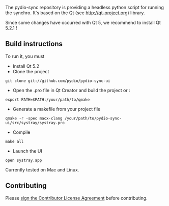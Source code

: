 The pydio-sync repository is providing a headless python script for running the synchro.
It's based on the Qt (see http://qt-project.org) library.

Since some changes have occurred with Qt 5, we recommend to install Qt 5.2.1  !

## Build instructions

To run it, you must 
 * Install Qt 5.2
 * Clone the project
```
git clone git://github.com/pydio/pydio-sync-ui
```
 * Open the .pro file in Qt Creator and build the project or :
```
export PATH=$PATH:/your/path/to/qmake
```
 * Generate a makefile from your project file
```
qmake -r -spec macx-clang /your/path/to/pydio-sync-ui/src/systray/systray.pro
```
 * Compile
```
make all
```
* Launch the UI
```
open systray.app
```

Currently tested on Mac and Linux.

## Contributing

Please <a href="http://pyd.io/contribute/cla">sign the Contributor License Agreement</a> before contributing.
